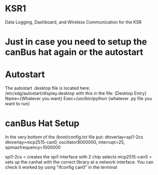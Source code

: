 # KSR1
Data Logging, Dashboard, and Wireless Communication for the KSR 


# Just in case you need to setup the canBus hat again or the autostart
# Autostart #
The autostart .desktop file is located here:
/etc/xdg/autostart/display.desktop
with this in the file:
[Desktop Entry]
Name={Whatever you want}
Exec=/usr/bin/python {whatever .py file you want to run}

# canBus Hat Setup #
In the very bottom of the /boot/config.txt file put:
dtoverlay=spi1-2cs
dtoverlay=mcp2515-can0, oscillator8000000, interrupt=25, spimaxfrequency=1000000

spi1-2cs = creates the spi1 interface with 2 chip selects
mcp2515-can0 = sets up the canhat with the correct library at a network interface.
You can check it worked by using "ifconfig can0" in the terminal